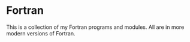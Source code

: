 # Fortran
This is a collection of my Fortran programs and modules. All are in more modern versions of Fortran.
